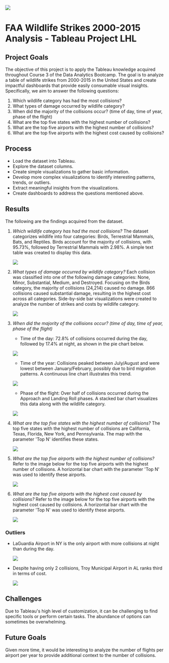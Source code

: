 ![](https://res.cloudinary.com/dnfecsurp/image/upload/v1707360893/tableau-project/repo_header_frxcbr.png)

# FAA Wildlife Strikes 2000-2015 Analysis - Tableau Project LHL

## Project Goals

The objective of this project is to apply the Tableau knowledge acquired throughout Course 3 of the Data Analytics Bootcamp. The goal is to analyze a table of wildlife strikes from 2000-2015 in the United States and create impactful dashboards that provide easily consumable visual insights. Specifically, we aim to answer the following questions:

1. Which wildlife category has had the most collisions?
2. What types of damage occurred by wildlife category?
3. When did the majority of the collisions occur? (time of day, time of year, phase of the flight)
4. What are the top five states with the highest number of collisions?
5. What are the top five airports with the highest number of collisions?
6. What are the top five airports with the highest cost caused by collisions?

## Process

- Load the dataset into Tableau.
- Explore the dataset columns.
- Create simple visualizations to gather basic information.
- Develop more complex visualizations to identify interesting patterns, trends, or outliers.
- Extract meaningful insights from the visualizations.
- Create dashboards to address the questions mentioned above.

## Results

The following are the findings acquired from the dataset. 

1. *Which wildlife category has had the most collisions?* The dataset categorizes wildlife into four categories: Birds, Terrestrial Mammals, Bats, and Reptiles. Birds account for the majority of collisions, with 95.73%, followed by Terrestrial Mammals with 2.98%. A simple text table was created to display this data.

    ![](https://res.cloudinary.com/dnfecsurp/image/upload/v1705124807/tableau-project/Q1_Wildlife_Category_dc9qcs.png)

2. *What types of damage occurred by wildlife category?* Each collision was classified into one of the following damage categories: None, Minor, Substantial, Medium, and Destroyed. Focusing on the Birds category, the majority of collisions (24,214) caused no damage. 866 collisions caused substantial damage, resulting in the highest cost across all categories. Side-by-side bar visualizations were created to analyze the number of strikes and costs by wildlife category.

    ![](https://res.cloudinary.com/dnfecsurp/image/upload/v1705124807/tableau-project/Q2_Wildlife_Category_Damage_dsvp9a.png)

3. *When did the majority of the collisions occur? (time of day, time of year, phase of the flight)*
	- Time of the day: 72.8% of collisions occurred during the day, followed by 17.4% at night, as shown in the pie chart below.
	
	![](https://res.cloudinary.com/dnfecsurp/image/upload/v1705124808/tableau-project/Q3_When_-_Time_of_the_Day_eziev1.png)

	- Time of the year: Collisions peaked between July/August and were lowest between January/February, possibly due to bird migration patterns. A continuous line chart illustrates this trend.
	
	![](https://res.cloudinary.com/dnfecsurp/image/upload/v1705124808/tableau-project/Q3_When_-_Time_of_the_Year_smammr.png)

	- Phase of the flight: Over half of collisions occurred during the Approach and Landing Roll phases. A stacked bar chart visualizes this data along with the wildlife category.
	
    ![](https://res.cloudinary.com/dnfecsurp/image/upload/v1705124808/tableau-project/Q3_When_-_Phase_of_the_Flight_ry9vno.png)

4. *What are the top five states with the highest number of collisions?* The top five states with the highest number of collisions are California, Texas, Florida, New York, and Pennsylvania. The map with the parameter 'Top N' identifies these states.

    ![](https://res.cloudinary.com/dnfecsurp/image/upload/v1705124808/tableau-project/Q4_Top_5_States_zggutv.png)

5. *What are the top five airports with the highest number of collisions?* Refer to the image below for the top five airports with the highest number of collisions. A horizontal bar chart with the parameter 'Top N' was used to identify these airports.

    ![](https://res.cloudinary.com/dnfecsurp/image/upload/v1705124809/tableau-project/Q5_Top_5_Airports_-_Strikes_p61hip.png)

6. *What are the top five airports with the highest cost caused by collisions?* Refer to the image below for the top five airports with the highest cost caused by collisions. A horizontal bar chart with the parameter 'Top N' was used to identify these airports.

    ![](https://res.cloudinary.com/dnfecsurp/image/upload/v1705124808/tableau-project/Q6_Top_5_Airports_-_Cost_igv8cf.png)

### Outliers
- LaGuardia Airport in NY is the only airport with more collisions at night than during the day.

    ![](https://res.cloudinary.com/dnfecsurp/image/upload/v1705124807/tableau-project/Outlier_01_-_LaGuardia_Airport_qre3ek.png)

- Despite having only 2 collisions, Troy Municipal Airport in AL ranks third in terms of cost.

    ![](https://res.cloudinary.com/dnfecsurp/image/upload/v1705124807/tableau-project/Outlier_02_-_Troy_Municipal_Airport_twli9n.png)

## Challenges 
Due to Tableau's high level of customization, it can be challenging to find specific tools or perform certain tasks. The abundance of options can sometimes be overwhelming.

## Future Goals
Given more time, it would be interesting to analyze the number of flights per airport per year to provide additional context to the number of collisions.